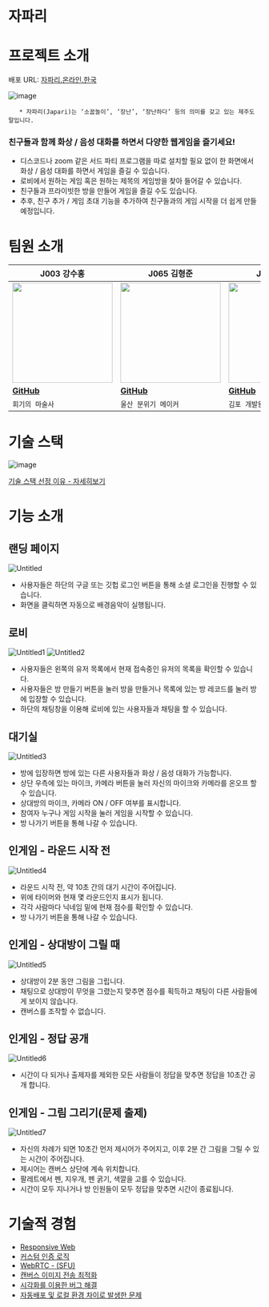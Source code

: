 # 자파리

# 프로젝트 소개

배포 URL: <a href="https://자파리.온라인.한국">자파리.온라인.한국</a>

![image](https://user-images.githubusercontent.com/86656921/205483722-9b8ecd8e-9823-4abc-a622-9b4d870c4413.png)

       * 자파리(Japari)는 ‘소꿉놀이’, ‘장난’, ‘장난하다’ 등의 의미를 갖고 있는 제주도 말입니다.

### 친구들과 함께 화상 / 음성 대화를 하면서 다양한 웹게임을 즐기세요!

- 디스코드나 zoom 같은 서드 파티 프로그램을 따로 설치할 필요 없이 한 화면에서 화상 / 음성 대화를 하면서 게임을 즐길 수 있습니다.
- 로비에서 원하는 게임 혹은 원하는 제목의 게임방을 찾아 들어갈 수 있습니다.
- 친구들과 프라이빗한 방을 만들어 게임을 즐길 수도 있습니다.
- 추후, 친구 추가 / 게임 초대 기능을 추가하여 친구들과의 게임 시작을 더 쉽게 만들 예정입니다.

# 팀원 소개

|**J003 강수홍**|**J065 김형준**|**J146 이승재**|**J203 최성호**|
|---|---|---|---|
|<img src="https://user-images.githubusercontent.com/86656921/205483807-8d946c15-c385-4e13-b45a-a89c62eee576.png" width="200" height="200"/>|<img src="https://user-images.githubusercontent.com/86656921/205483833-c6740164-cd6d-4a79-b291-530d30340cd2.png" width="200" height="200"/>|<img src="https://user-images.githubusercontent.com/86656921/205483841-b9bdb32d-bf75-4e3d-8c4b-36e43083b363.png" width="200" height="200"/>|<img src="https://user-images.githubusercontent.com/86656921/205483852-66d14892-aa70-4b17-b4bb-88af56efa232.png" width="200" height="200"/>|
|[**GitHub**](https://github.com/tnghd5761)|[**GitHub**](https://github.com/kimhyeongjun95)|[**GitHub**](https://github.com/seungjae94)|[**GitHub**](https://github.com/c99-dev)|
|`회기의 마술사`|`울산 분위기 메이커`|`김포 개발왕`|`신촌 배포왕`|

# 기술 스택

![image](https://user-images.githubusercontent.com/86656921/205483868-d9844547-dbce-48ae-9820-f8e2d3acc7e4.png)

[기술 스택 선정 이유 - 자세히보기](https://github.com/boostcampwm-2022/web36-Japari/wiki/%EA%B8%B0%EC%88%A0-%EC%84%A0%EC%A0%95-%EC%9D%B4%EC%9C%A0)

# 기능 소개

## 랜딩 페이지

![Untitled](https://user-images.githubusercontent.com/87958906/208001203-00571034-27ff-4c77-911e-b345ef0be2ba.png)

- 사용자들은 하단의 구글 또는 깃헙 로그인 버튼을 통해 소셜 로그인을 진행할 수 있습니다.
- 화면을 클릭하면 자동으로 배경음악이 실행됩니다.

## 로비

![Untitled1](https://user-images.githubusercontent.com/87958906/208001213-3a1223dc-d6ec-4876-a9c7-e60666afc87e.png)
![Untitled2](https://user-images.githubusercontent.com/87958906/208001217-6cf162e4-4127-481d-8d98-e0e3d47dd895.png)

- 사용자들은 왼쪽의 유저 목록에서 현재 접속중인 유저의 목록을 확인할 수 있습니다.
- 사용자들은 방 만들기 버튼을 눌러 방을 만들거나 목록에 있는 방 레코드를 눌러 방에 입장할 수 있습니다.
- 하단의 채팅창을 이용해 로비에 있는 사용자들과 채팅을 할 수 있습니다.

## 대기실

![Untitled3](https://user-images.githubusercontent.com/87958906/208001231-7f53b9ef-9d0a-4eb6-92bf-65ba7f51ee39.png)

- 방에 입장하면 방에 있는 다른 사용자들과 화상 / 음성 대화가 가능합니다.
- 상단 우측에 있는 마이크, 카메라 버튼을 눌러 자신의 마이크와 카메라를 온오프 할 수 있습니다.
- 상대방의 마이크, 카메라 ON / OFF 여부를 표시합니다.
- 참여자 누구나 게임 시작을 눌러 게임을 시작할 수 있습니다.
- 방 나가기 버튼을 통해 나갈 수 있습니다.

## 인게임 - 라운드 시작 전

![Untitled4](https://user-images.githubusercontent.com/87958906/208001244-7f947d06-bd3d-438a-80f9-9b589ea22961.png)

- 라운드 시작 전, 약 10초 간의 대기 시간이 주어집니다.
- 위에 타이머와 현재 몇 라운드인지 표시가 됩니다.
- 각각 사람마다 닉네임 밑에 현재 점수를 확인할 수 있습니다.
- 방 나가기 버튼을 통해 나갈 수 있습니다.

## 인게임 - 상대방이 그릴 때

![Untitled5](https://user-images.githubusercontent.com/87958906/208001253-e9911f1b-c108-42db-966b-fee85d45eb8d.png)

- 상대방이 2분 동안 그림을 그립니다.
- 채팅으로 상대방이 무엇을 그렸는지 맞추면 점수를 획득하고 채팅이 다른 사람들에게 보이지 않습니다.
- 캔버스를 조작할 수 없습니다.

## 인게임 - 정답 공개

![Untitled6](https://user-images.githubusercontent.com/87958906/208001260-b382eb9f-5c2a-4745-b47a-5bb168f889d1.png)

- 시간이 다 되거나 출제자를 제외한 모든 사람들이 정답을 맞추면 정답을 10초간 공개 합니다.

## 인게임 - 그림 그리기(문제 출제)

![Untitled7](https://user-images.githubusercontent.com/87958906/208001280-ca904244-2039-40ed-897a-9fab261072f7.png)

- 자신의 차례가 되면 10초간 먼저 제시어가 주어지고, 이후 2분 간 그림을 그릴 수 있는 시간이 주어집니다.
- 제시어는 캔버스 상단에 계속 위치합니다.
- 팔레트에서 펜, 지우개, 펜 굵기, 색깔을 고를 수 있습니다.
- 시간이 모두 지나거나 방 인원들이 모두 정답을 맞추면 시간이 종료됩니다.

# 기술적 경험

- <a href="https://github.com/boostcampwm-2022/web36-Japari/wiki/Responsive-Web">Responsive Web</a>
- <a href="https://github.com/boostcampwm-2022/web36-Japari/wiki/%EC%BB%A4%EC%8A%A4%ED%85%80%20%EC%9D%B8%EC%A6%9D%20%EB%A1%9C%EC%A7%81">커스텀 인증 로직</a>
- <a href="https://github.com/boostcampwm-2022/web36-Japari/wiki/WebRTC-(SFU)">WebRTC - (SFU)</a>
- <a href="https://github.com/boostcampwm-2022/web36-Japari/wiki/%EC%BA%94%EB%B2%84%EC%8A%A4%20%EC%9D%B4%EB%AF%B8%EC%A7%80%20%EC%A0%84%EC%86%A1%20%EC%B5%9C%EC%A0%81%ED%99%94">캔버스 이미지 전송 최적화</a>
- <a href="https://github.com/boostcampwm-2022/web36-Japari/wiki/%EC%8B%9C%EA%B0%81%ED%99%94%EB%A5%BC%20%EC%9D%B4%EC%9A%A9%ED%95%9C%20%EB%B2%84%EA%B7%B8%20%ED%95%B4%EA%B2%B0">시각화를 이용한 버그 해결</a>
- <a href="https://github.com/boostcampwm-2022/web36-Japari/wiki/%EC%9E%90%EB%8F%99%EB%B0%B0%ED%8F%AC%20%EB%B0%8F%20%EB%A1%9C%EC%BB%AC%20%ED%99%98%EA%B2%BD%20%EC%B0%A8%EC%9D%B4%EB%A1%9C%20%EB%B0%9C%EC%83%9D%ED%95%9C%20%EB%AC%B8%EC%A0%9C">자동배포 및 로컬 환경 차이로 발생한 문제</a>
